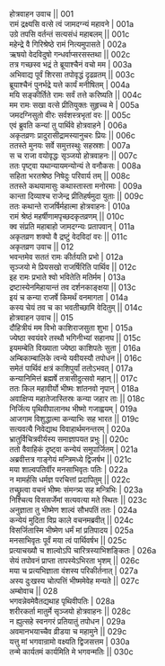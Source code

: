 होत्रवाहन उवाच ||	001    
रामं द्रक्ष्यसि वत्से त्वं जामदग्न्यं महावने |	001a  
उग्रे तपसि वर्तन्तं सत्यसंधं महाबलम् ||	001c  
महेन्द्रे वै गिरिश्रेष्ठे रामं नित्यमुपासते |	002a  
ऋषयो वेदविदुषो गन्धर्वाप्सरसस्तथा ||	002c  
तत्र गच्छस्व भद्रं ते ब्रूयाश्चैनं वचो मम |	003a  
अभिवाद्य पूर्वं शिरसा तपोवृद्धं दृढव्रतम् ||	003c  
ब्रूयाश्चैनं पुनर्भद्रे यत्ते कार्यं मनीषितम् |	004a  
मयि सङ्कीर्तिते रामः सर्वं तत्ते करिष्यति ||	004c  
मम रामः सखा वत्से प्रीतियुक्तः सुहृच्च मे |	005a  
जमदग्निसुतो वीरः सर्वशस्त्रभृतां वरः ||	005c  
एवं ब्रुवति कन्यां तु पार्थिवे होत्रवाहने |	006a  
अकृतव्रणः प्रादुरासीद्रामस्यानुचरः प्रियः ||	006c  
ततस्ते मुनयः सर्वे समुत्तस्थुः सहस्रशः |	007a  
स च राजा वयोवृद्धः सृञ्जयो होत्रवाहनः ||	007c  
ततः पृष्ट्वा यथान्यायमन्योन्यं ते वनौकसः |	008a  
सहिता भरतश्रेष्ठ निषेदुः परिवार्य तम् ||	008c  
ततस्ते कथयामासुः कथास्तास्ता मनोरमाः |	009a  
कान्ता दिव्याश्च राजेन्द्र प्रीतिहर्षमुदा युताः ||	009c  
ततः कथान्ते राजर्षिर्महात्मा होत्रवाहनः |	010a  
रामं श्रेष्ठं महर्षीणामपृच्छदकृतव्रणम् ||	010c  
क्व संप्रति महाबाहो जामदग्न्यः प्रतापवान् |	011a  
अकृतव्रण शक्यो वै द्रष्टुं वेदविदां वरः ||	011c  
अकृतव्रण उवाच || 	012    
भवन्तमेव सततं रामः कीर्तयति प्रभो |	012a  
सृञ्जयो मे प्रियसखो राजर्षिरिति पार्थिव ||	012c  
इह रामः प्रभाते श्वो भवितेति मतिर्मम |	013a  
द्रष्टास्येनमिहायान्तं तव दर्शनकाङ्क्षया ||	013c  
इयं च कन्या राजर्षे किमर्थं वनमागता |	014a  
कस्य चेयं तव च का भवतीच्छामि वेदितुम् ||	014c  
होत्रवाहन उवाच ||	015    
दौहित्रीयं मम विभो काशिराजसुता शुभा |	015a  
ज्येष्ठा स्वयंवरे तस्थौ भगिनीभ्यां सहानघ ||	015c  
इयमम्बेति विख्याता ज्येष्ठा काशिपतेः सुता |	016a  
अम्बिकाम्बालिके त्वन्ये यवीयस्यौ तपोधन ||	016c  
समेतं पार्थिवं क्षत्रं काशिपुर्यां ततोऽभवत् |	017a  
कन्यानिमित्तं ब्रह्मर्षे तत्रासीदुत्सवो महान् ||	017c  
ततः किल महावीर्यो भीष्मः शांतनवो नृपान् |	018a  
अवाक्षिप्य महातेजास्तिस्रः कन्या जहार ताः ||	018c  
निर्जित्य पृथिवीपालानथ भीष्मो गजाह्वयम् |	019a  
आजगाम विशुद्धात्मा कन्याभिः सह भारत ||	019c  
सत्यवत्यै निवेद्याथ विवाहार्थमनन्तरम् |	020a  
भ्रातुर्विचित्रवीर्यस्य समाज्ञापयत प्रभुः ||	020c  
ततो वैवाहिकं दृष्ट्वा कन्येयं समुपार्जितम् |	021a  
अब्रवीत्तत्र गाङ्गेयं मन्त्रिमध्ये द्विजर्षभ ||	021c  
मया शाल्वपतिर्वीर मनसाभिवृतः पतिः |	022a  
न मामर्हसि धर्मज्ञ परचित्तां प्रदापितुम् ||	022c  
तच्छ्रुत्वा वचनं भीष्मः संमन्त्र्य सह मन्त्रिभिः |	023a  
निश्चित्य विससर्जेमां सत्यवत्या मते स्थितः ||	023c  
अनुज्ञाता तु भीष्मेण शाल्वं सौभपतिं ततः |	024a  
कन्येयं मुदिता विप्र काले वचनमब्रवीत् ||	024c  
विसर्जितास्मि भीष्मेण धर्मं मां प्रतिपादय |	025a  
मनसाभिवृतः पूर्वं मया त्वं पार्थिवर्षभ ||	025c  
प्रत्याचख्यौ च शाल्वोऽपि चारित्रस्याभिशङ्कितः |	026a  
सेयं तपोवनं प्राप्ता तापस्येऽभिरता भृशम् ||	026c  
मया च प्रत्यभिज्ञाता वंशस्य परिकीर्तनात् |	027a  
अस्य दुःखस्य चोत्पत्तिं भीष्ममेवेह मन्यते ||	027c  
अम्बोवाच ||	028    
भगवन्नेवमेवैतद्यथाह पृथिवीपतिः |	028a  
शरीरकर्ता मातुर्मे सृञ्जयो होत्रवाहनः ||	028c  
न ह्युत्सहे स्वनगरं प्रतियातुं तपोधन |	029a  
अवमानभयाच्चैव व्रीडया च महामुने ||	029c  
यत्तु मां भगवान्रामो वक्ष्यति द्विजसत्तम |	030a  
तन्मे कार्यतमं कार्यमिति मे भगवन्मतिः ||	030c  

